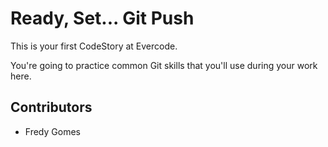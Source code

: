 
# Ready, Set... Git Push

This is your first CodeStory at Evercode.

You're going to practice common Git skills that you'll use during your work here.


## Contributors

- Fredy Gomes